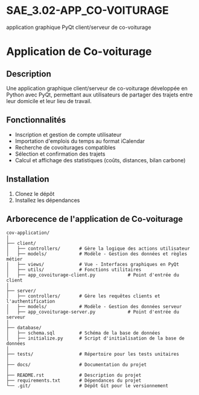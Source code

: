 # SAE_3.02-APP_CO-VOITURAGE
application graphique PyQt client/serveur de co-voiturage

# Application de Co-voiturage

## Description
Une application graphique client/serveur de co-voiturage développée en Python avec PyQt, permettant aux utilisateurs de partager des trajets entre leur domicile et leur lieu de travail.

## Fonctionnalités
- Inscription et gestion de compte utilisateur
- Importation d'emplois du temps au format iCalendar
- Recherche de covoiturages compatibles
- Sélection et confirmation des trajets
- Calcul et affichage des statistiques (coûts, distances, bilan carbone)

## Installation
1. Clonez le dépôt 
2. Installez les dépendances

## Arborecence de l'application de Co-voiturage
```
cov-application/
│
├── client/
│   ├── controllers/       # Gère la logique des actions utilisateur
│   ├── models/            # Modèle - Gestion des données et règles métier
│   ├── views/             # Vue - Interfaces graphiques en PyQt
│   ├── utils/             # Fonctions utilitaires
│   ├── app_covoiturage-client.py            # Point d'entrée du client
│
├── server/
│   ├── controllers/       # Gère les requêtes clients et l'authentification
│   ├── models/            # Modèle - Gestion des données serveur
│   ├── app_covoiturage-server.py            # Point d'entrée du serveur
│
├── database/
│   ├── schema.sql         # Schéma de la base de données
│   ├── initialize.py      # Script d'initialisation de la base de données
│
├── tests/                 # Répertoire pour les tests unitaires
│
├── docs/                  # Documentation du projet
│
├── README.rst             # Description du projet
├── requirements.txt       # Dépendances du projet
└── .git/                  # Dépôt Git pour le versionnement
```
